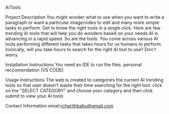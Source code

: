 AiTools

Project Description
You might wonder what to use when you want to write a paragraph or want a particular image/video to edit and many more simple tasks to perform. Get to know the right tools in a single click. Here are few trending AI tools that will help you do wonders based on your needs.AI is advancing in a rapid speed. So are the tools. You come across various AI tools performing different  tasks that takes hours for us humans to perform. Ironically, will you take hours to search for the right AI tool to use?  Don't worry.

Installation Instructions
You need an IDE to run the files.
personal reccomendation (VS CODE)
  
Usage Instructions
The web is created to categories the current AI trending tools so that user doesn't waste their time searching for the right tool.
click on the "SELECT CATEGORY" and choose your category and then click submit to view your AI tools

Contact Information
email:rcharithbabu@gmail.com
